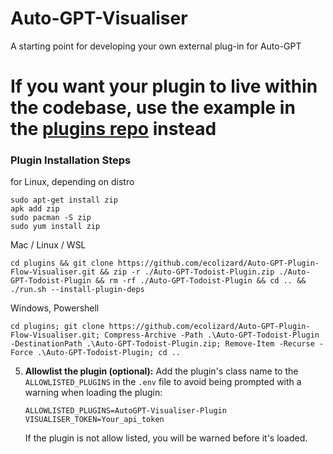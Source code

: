 # Auto-GPT-Visualiser

A starting point for developing your own external plug-in for Auto-GPT

# **If you want your plugin to live within the codebase, use the example in the [plugins repo](https://github.com/Significant-Gravitas/Auto-GPT-Plugins) instead**

### Plugin Installation Steps

for Linux, depending on distro
```
sudo apt-get install zip
apk add zip
sudo pacman -S zip
sudo yum install zip
```
Mac / Linux / WSL
```
cd plugins && git clone https://github.com/ecolizard/Auto-GPT-Plugin-Flow-Visualiser.git && zip -r ./Auto-GPT-Todoist-Plugin.zip ./Auto-GPT-Todoist-Plugin && rm -rf ./Auto-GPT-Todoist-Plugin && cd .. && ./run.sh --install-plugin-deps

```
Windows, Powershell
```
cd plugins; git clone https://github.com/ecolizard/Auto-GPT-Plugin-Flow-Visualiser.git; Compress-Archive -Path .\Auto-GPT-Todoist-Plugin -DestinationPath .\Auto-GPT-Todoist-Plugin.zip; Remove-Item -Recurse -Force .\Auto-GPT-Todoist-Plugin; cd ..
```



5. **Allowlist the plugin (optional):**
   Add the plugin's class name to the `ALLOWLISTED_PLUGINS` in the `.env` file to avoid being prompted with a warning when loading the plugin:

   ``` shell
   ALLOWLISTED_PLUGINS=AutoGPT-Visualiser-Plugin
   VISUALISER_TOKEN=Your_api_token
   ```

   If the plugin is not allow listed, you will be warned before it's loaded.
 
